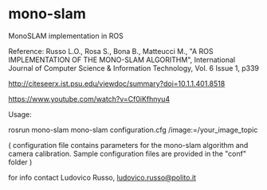 mono-slam
=========

MonoSLAM implementation in ROS


Reference: Russo L.O., Rosa S., Bona B., Matteucci M., "A ROS IMPLEMENTATION OF THE MONO-SLAM ALGORITHM",
International Journal of Computer Science & Information Technology, Vol. 6 Issue 1, p339

http://citeseerx.ist.psu.edu/viewdoc/summary?doi=10.1.1.401.8518


https://www.youtube.com/watch?v=Cf0iKfhnyu4


Usage:

rosrun mono-slam mono-slam configuration.cfg /image:=/your_image_topic

( configuration file contains parameters for the mono-slam algorithm 
  and camera calibration. 
  Sample configuration files are provided in the "conf" folder ) 




for info contact
    Ludovico Russo, ludovico.russo@polito.it
